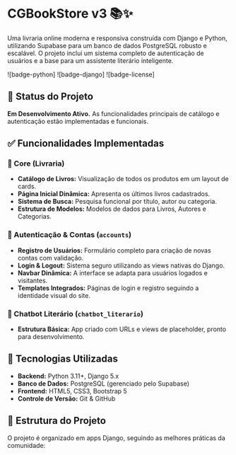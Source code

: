 #  CGBookStore v3 📚✨

Uma livraria online moderna e responsiva construída com Django e Python, utilizando Supabase para um banco de dados PostgreSQL robusto e escalável. O projeto inclui um sistema completo de autenticação de usuários e a base para um assistente literário inteligente.

![badge-python] ![badge-django] ![badge-license]

<!-- Futuramente, adicione um screenshot da aplicação aqui -->
<!-- <p align="center">
  <img src="link_para_seu_screenshot.png" alt="Screenshot da Home Page da CGBookStore">
</p> -->

## 🎯 Status do Projeto

**Em Desenvolvimento Ativo.** As funcionalidades principais de catálogo e autenticação estão implementadas e funcionais.

## ✅ Funcionalidades Implementadas

### 📖 Core (Livraria)
-   **Catálogo de Livros:** Visualização de todos os produtos em um layout de cards.
-   **Página Inicial Dinâmica:** Apresenta os últimos livros cadastrados.
-   **Sistema de Busca:** Pesquisa funcional por título, autor ou categoria.
-   **Estrutura de Modelos:** Modelos de dados para Livros, Autores e Categorias.

### 👤 Autenticação & Contas (`accounts`)
-   **Registro de Usuários:** Formulário completo para criação de novas contas com validação.
-   **Login & Logout:** Sistema seguro utilizando as views nativas do Django.
-   **Navbar Dinâmica:** A interface se adapta para usuários logados e visitantes.
-   **Templates Integrados:** Páginas de login e registro seguindo a identidade visual do site.

### 🤖 Chatbot Literário (`chatbot_literario`)
-   **Estrutura Básica:** App criado com URLs e views de placeholder, pronto para desenvolvimento.

## 🔧 Tecnologias Utilizadas

-   **Backend:** Python 3.11+, Django 5.x
-   **Banco de Dados:** PostgreSQL (gerenciado pelo Supabase)
-   **Frontend:** HTML5, CSS3, Bootstrap 5
-   **Controle de Versão:** Git & GitHub

## 📁 Estrutura do Projeto

O projeto é organizado em apps Django, seguindo as melhores práticas da comunidade: